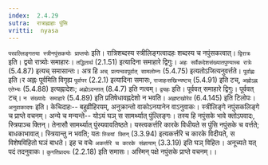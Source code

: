 ```yaml
---
index:  2.4.29
sutra:  रात्राह्नाहाः पुंसि
vritti:  nyasa
---
```


`परवल्लिङ्गतया स्त्रीनपुंसकयोः प्राप्तयोः` इति। रात्रिशब्दस्य स्त्रीलिङ्गत्वादहः शब्दस्य च नपुंसकत्वात्। `द्विरात्रः` इति। द्वयो रात्र्योः समाहारः। `तद्धितार्थ` (2.1.51) इत्यादिना समाहारे द्विगुः। `अहः सर्वैकदेशसंख्यातपुण्याच्च रात्रेः` (5.4.87) इत्यच् समासान्तः। अत्र हि `अच् प्रत्यन्ववपूर्वात् सामलोम्नः` (5.4.75) इत्यतोऽजित्यनुवर्त्तते। `पूर्वाह्णः` इति।र अह्नः पूर्वमिति विगृह्य `पूर्वापर` (2.2.1) इत्यादिना समासः, `राजाहःसखिभ्यष्टच्` (5.4.91) इति टच्, `अह्नोऽह्न एतेभ्यः` (5.4.88) इत्यह्नादेशः; `अह्नोऽदन्तात्` (8.4.7) इति णत्वम्। `द्वयहः` इति। पूर्ववत् समाहारे द्विगुः। पूर्ववत् टच्। `न संख्यादेः समाहारे` (5.4.89) इति प्रतिषेधावह्नदेशो न भवति। `अह्नष्टखोरेव` (6.4.145) इति टिलोपः। `अनुवाकादयः` इति। केचिदाहः-- बहुव्रीहिरयम्, अनुक्रान्तो वाकोऽनयानेन वाऽनुवाकः। स्त्रीलिङ्गे नपुंसकलिङ्गे च प्राप्ते वचनम्। अन्ये च मन्यन्ते-- योऽयं घञ् स सामर्थ्यात् पुंल्लिङ्गः। तस्य हि नपुंसके भावे क्तोऽपवादः, स्त्रियाञ्च क्तिन्। तेनासौ सामर्थ्यात् पुंस्यवावतिष्ठते। यस्त्वकर्त्तरि कारके विधीयते स पुंसि नपुंसके च वर्त्तते; बाधकाभावात्। स्त्रियान्तु न भवति; यतः `स्त्रियां क्तिन्` (3.3.94) इत्यकर्त्तरि च कारके विदीयते, स विशेषविहितो घञं बाधते। इह च वचेः `अकर्त्तरि च कारके संज्ञायाम्` (3.3.19) इति घञ् विहितः। अनूच्यते यत् पदं तदनुवाकः। `कुगतिप्रादयः` (2.2.18) इति समासः। अस्मिन् पक्षे नपुंसके प्राप्ते वचनम्।।

